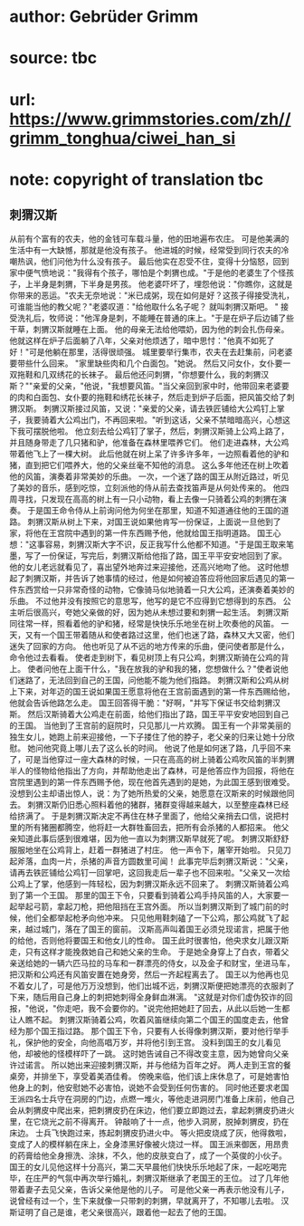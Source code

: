 # author: Gebrüder Grimm
# source: tbc
# url: https://www.grimmstories.com/zh//grimm_tonghua/ciwei_han_si
# note: copyright of translation tbc

## 刺猬汉斯 

从前有个富有的农夫，他的金钱可车载斗量，他的田地遍布农庄。
可是他美满的生活中有一大缺憾，那就是他没有孩子。
他进城的时候，经常受到同行农夫的冷嘲热讽，他们问他为什么没有孩子。
最后他实在忍受不住，变得十分恼怒，回到家中便气愤地说："我得有个孩子，哪怕是个刺猬也成。"于是他的老婆生了个怪孩子，上半身是刺猬，下半身是男孩。
他老婆吓坏了，埋怨他说："你瞧你，这就是你带来的恶运。"农夫无奈地说："米已成粥，现在如何是好？这孩子得接受洗礼，可谁能当他的教父呢？"老婆叹道："给他取什么名子呢？
就叫刺猬汉斯吧。 "
接受洗礼后，牧师说："他浑身是刺，不能睡在普通的床上。"于是在炉子后边铺了些干草，刺猬汉斯就睡在上面。
他的母亲无法给他喂奶，因为他的刺会扎伤母亲。
他就这样在炉子后面躺了八年，父亲对他烦透了，暗中思忖："他真不如死了好！"可是他躺在那里，活得很顽强。
城里要举行集市，农夫在去赶集前，问老婆要带些什么回来。
"家里缺些肉和几个白面包。"她说。
然后又问女仆，女仆要一双拖鞋和几双绣花的长袜子。
最后他还问刺猬，"你想要什么，我的刺猬汉斯？""亲爱的父亲，"他说，"我想要风笛。"当父亲回到家中时，他带回来老婆要的肉和白面包、女仆要的拖鞋和绣花长袜子，然后走到炉子后面，把风笛交给了刺猬汉斯。
刺猬汉斯接过风笛，又说："亲爱的父亲，请去铁匠铺给大公鸡钉上掌子，我要骑着大公鸡出门，不再回来啦。"听到这话，父亲不禁暗暗高兴，心想这下我可摆脱他啦。
他立刻去给公鸡钉了掌子，然后，刺猬汉斯骑上公鸡上路了，并且随身带走了几只猪和驴，他准备在森林里喂养它们。
他们走进森林，大公鸡带着他飞上了一棵大树。
此后他就在树上呆了许多许多年，一边照看着他的驴和猪，直到把它们喂养大，他的父亲丝毫不知他的消息。
这么多年他还在树上吹着他的风笛，演奏着非常美妙的乐曲。
一次，一个迷了路的国王从附近路过，听见了美妙的音乐，感到吃惊，立刻派他的侍从前去查找笛声是从何处传来的。
他四周寻找，只发现在高高的树上有一只小动物，看上去像一只骑着公鸡的刺猬在演奏。
于是国王命令侍从上前询问他为何坐在那里，知道不知道通往他的王国的道路。
刺猬汉斯从树上下来，对国王说如果他肯写一份保证，上面说一旦他到了家，将他在王宫院中遇到的第一件东西赐予他，他就给国王指明道路。
国王心想："这事容易，刺猬汉斯大字不识，反正我写什么他都不知道。"于是国王取来笔墨，写了一份保证，写完后，刺猬汉斯给他指了路，国王平平安安地回到了家。
他的女儿老远就看见了，喜出望外地奔过来迎接他，还高兴地吻了他。
这时他想起了刺猬汉斯，并告诉了她事情的经过，他是如何被迫答应将他回家后遇见的第一件东西赏给一只非常奇怪的动物，它像骑马似地骑着一只大公鸡，还演奏着美妙的乐曲。
不过他并没有按照它的意思写，他写的是它不应得到它想得到的东西。
公主听后很高兴，夸她父亲做的好，因为她从未想过要和刺猬一起生活。
刺猬汉斯同往常一样，照看着他的驴和猪，经常是快快乐乐地坐在树上吹奏他的风笛。
一天，又有一个国王带着随从和使者路过这里，他们也迷了路，森林又大又密，他们迷失了回家的方向。
他也听见了从不远的地方传来的乐曲，便问使者那是什么，命令他过去看看。
使者走到树下，看见树顶上有只公鸡，刺猬汉斯骑在公鸡的背上。
使者问他在上面干什么，"我在放我的驴和我的猪，您想做什么？"使者说他们迷路了，无法回到自己的王国，问他能不能为他们指路。
刺猬汉斯和公鸡从树上下来，对年迈的国王说如果国王愿意将他在王宫前面遇到的第一件东西赐给他，他就会告诉他路怎么走。
国王回答得干脆："好啊，"并写下保证书交给刺猬汉斯。
然后汉斯骑着大公鸡走在前面，给他们指出了路，国王平平安安地回到自己的王国。
当他到了王宫前的庭院时，只见那儿一片欢腾。
国王有一个非常美丽的独生女儿，她跑上前来迎接他，一下子搂住了他的脖子，老父亲的归来让她十分欣慰。
她问他究竟上哪儿去了这么长的时间。
他说了他是如何迷了路，几乎回不来了，可是当他穿过一座大森林的时候，一只在高高的树上骑着公鸡吹风笛的半刺猬半人的怪物给他指出了方向，并帮助他走出了森林，可是他答应作为回报，将他在宫院里遇到的第一件东西赐予他，现在他首先遇到的是她，为此国王感到很难受。
没想到公主却语出惊人，说：为了她所热爱的父亲，她愿意在汉斯来的时候跟他同去。
刺猬汉斯仍旧悉心照料着他的猪群，猪群变得越来越大，以至整座森林已经给挤满了。
于是刺猬汉斯决定不再住在林子里面了，他给父亲捎去口信，说把村里的所有猪圈都腾空，他将赶一大群牲畜回去，把所有会杀猪的人都招来。
他父亲知道此事后感到很难堪，因为他一直以为刺猬汉斯早就死了呢。
刺猬汉斯舒舒服服地坐在公鸡背上，赶着一群猪进了村庄。
他一声令下，屠宰开始啦。
只见刀起斧落，血肉一片，杀猪的声音方圆数里可闻！
此事完毕后刺猬汉斯说："父亲，请再去铁匠铺给公鸡钉一回掌吧，这回我走后一辈子也不回来啦。"父亲又一次给公鸡上了掌，他感到一阵轻松，因为刺猬汉斯永远不回来了。
刺猬汉斯骑着公鸡到了第一个王国。
那里的国王下令，只要看到骑着公鸡手持风笛的人，大家要一起举起弓箭，拿起刀枪，把他阻挡在王宫外面。
所以当刺猬汉斯到了城门前的时候，他们全都举起枪矛向他冲来。
只见他用鞋刺磕了一下公鸡，那公鸡就飞了起来，越过城门，落在了国王的窗前。
汉斯高声叫着国王必须兑现诺言，把属于他的给他，否则他将要国王和他女儿的性命。
国王此时很害怕，他央求女儿跟汉斯走，只有这样才能挽救她自己和她父亲的生命。
于是她全身穿上了白衣，带着父亲送给她的一辆六匹马拉的马车和一群漂亮的侍女，以及金子和财宝，坐进马车，把汉斯和公鸡还有风笛安置在她身旁，然后一齐起程离去了。
国王以为他再也见不着女儿了，可是他万万没想到，他们出城不远，刺猬汉斯便把她漂亮的衣服剥了下来，随后用自己身上的刺把她刺得全身鲜血淋漓。
"这就是对你们虚伪狡诈的回报，"他说，"你走吧，我不会要你的。"说完他把她赶了回去，从此以后她一生都让人瞧不起。
刺猬汉斯骑着公鸡，吹着风笛继续向第二个国王的国度走去，他曾经为那个国王指过路。
那个国王下令，只要有人长得像刺猬汉斯，要对他行举手礼，保护他的安全，向他高唱万岁，并将他引到王宫。
没料到国王的女儿看见他，却被他的怪模样吓了一跳。
这时她告诫自己不得改变主意，因为她曾向父亲许过诺言。
所以她出来迎接刺猬汉斯，并与他结为百年之好。
两人走到王宫的餐桌旁，并排坐下，享受着美酒佳肴。
傍晚来临，他们该上床休息了，可是她害怕他身上的刺，他安慰她不必害怕，说她不会受到任何伤害的。
同时他还要求老国王派四名士兵守在洞房的门边，点燃一堆火，等他走进洞房门准备上床前，他自己会从刺猬皮中爬出来，把刺猬皮扔在床边，他们要立即跑过去，拿起刺猬皮扔进火里，在它烧光之前不得离开。
钟敲响了十一点，他步入洞房，脱掉刺猬皮，扔在床边。
士兵飞快跑过来，拣起刺猬皮扔进火中。
等火把皮烧成了灰，他得救啦，变成了人的模样躺在床上，全身漆黑好像被火烧过一样。
国王派来御医，用昂贵的药膏给他全身擦洗、涂抹，不久，他的皮肤变白了，成了一个英俊的小伙子。
国王的女儿见他这样十分高兴，第二天早晨他们快快乐乐地起了床，一起吃喝完毕，在庄严的气氛中再次举行婚礼，刺猬汉斯继承了老国王的王位。
过了几年他带着妻子去见父亲，告诉父亲他是他的儿子。
可是他父亲一再表示他没有儿子，说曾经有过一个，生下来就像一只带刺的刺猬，早就离开了，不知哪儿去啦。
汉斯证明了自己是谁，老父亲很高兴，跟着他一起去了他的王国。
